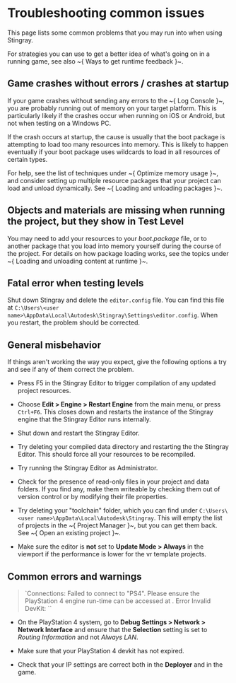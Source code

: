 # Troubleshooting common issues

This page lists some common problems that you may run into when using Stingray.

For strategies you can use to get a better idea of what's going on in a running game, see also ~{ Ways to get runtime feedback }~.

## Game crashes without errors / crashes at startup

If your game crashes without sending any errors to the ~{ Log Console }~, you are probably running out of memory on your target platform. This is particularly likely if the crashes occur when running on iOS or Android, but not when testing on a Windows PC.

If the crash occurs at startup, the cause is usually that the boot package is attempting to load too many resources into memory. This is likely to happen eventually if your boot package uses wildcards to load in all resources of certain types.

For help, see the list of techniques under ~{ Optimize memory usage }~, and consider setting up multiple resource packages that your project can load and unload dynamically. See ~{ Loading and unloading packages }~.

## Objects and materials are missing when running the project, but they show in Test Level

You may need to add your resources to your *boot.package* file, or to another package that you load into memory yourself during the course of the project. For details on how package loading works, see the topics under ~{ Loading and unloading content at runtime }~.

## Fatal error when testing levels

Shut down Stingray and delete the `editor.config` file. You can find this file at `C:\Users\<user name>\AppData\Local\Autodesk\Stingray\Settings\editor.config`. When you restart, the problem should be corrected.

## General misbehavior

If things aren't working the way you expect, give the following options a try and see if any of them correct the problem.

-	Press F5 in the Stingray Editor to trigger compilation of any updated project resources.

-	Choose **Edit > Engine > Restart Engine** from the main menu, or press `Ctrl+F6`. This closes down and restarts the instance of the Stingray engine that the Stingray Editor runs internally.

-	Shut down and restart the Stingray Editor.

-	Try deleting your compiled data directory and restarting the the Stingray Editor. This should force all your resources to be recompiled.

-	Try running the Stingray Editor as Administrator.

-	Check for the presence of read-only files in your project and data folders. If you find any, make them writeable by checking them out of version control or by modifying their file properties.

-	Try deleting your "toolchain" folder, which you can find under `C:\Users\<user name>\AppData\Local\Autodesk\Stingray`. This will empty the list of projects in the ~{ Project Manager }~, but you can get them back. See ~{ Open an existing project }~.

-	Make sure the editor is **not** set to **Update Mode > Always** in the viewport if the performance is lower for the vr template projects.

## Common errors and warnings

>	`Connections: Failed to connect to "PS4". Please ensure the PlayStation 4 engine run-time can be accessed at <IP address>. Error Invalid DevKit: <IP Address>``

-	On the PlayStation 4 system, go to **Debug Settings > Network > Network Interface** and ensure that the **Selection** setting is set to *Routing Information* and not *Always LAN*.

-	Make sure that your PlayStation 4 devkit has not expired.

-	Check that your IP settings are correct both in the **Deployer** and in the game.

